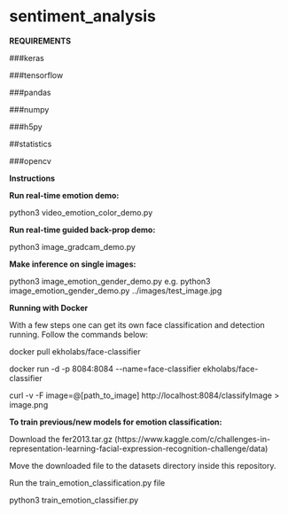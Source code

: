 # sentiment_analysis

<b>REQUIREMENTS</b>
 <p>###keras</p>
 <p>###tensorflow</p>
 <p>###pandas</p>
 <p>###numpy</p>
 <p>###h5py</p>
<p>##statistics</p>
<p>###opencv</p>

<b>Instructions</b>
<p>
<b>Run real-time emotion demo:</b>
</p>
<p>
python3 video_emotion_color_demo.py
</p>

<b>Run real-time guided back-prop demo:</b>
<p>
python3 image_gradcam_demo.py
</p>

<p>
<b>Make inference on single images:</b>
 </p>
<p>
python3 image_emotion_gender_demo.py <image_path>
 e.g.
python3 image_emotion_gender_demo.py ../images/test_image.jpg
<p>
 
 <b>Running with Docker</b>
 <p>With a few steps one can get its own face classification and detection running. Follow the commands below:</p>
 <p>docker pull ekholabs/face-classifier</p>
<p>docker run -d -p 8084:8084 --name=face-classifier ekholabs/face-classifier</p>
 <p>curl -v -F image=@[path_to_image] http://localhost:8084/classifyImage > image.png</p>

<b>To train previous/new models for emotion classification:</b>
<p>Download the fer2013.tar.gz (https://www.kaggle.com/c/challenges-in-representation-learning-facial-expression-recognition-challenge/data)</p>

<p>Move the downloaded file to the datasets directory inside this repository.</p>
<p> Run the train_emotion_classification.py file</p>
<p>   python3 train_emotion_classifier.py</p>




